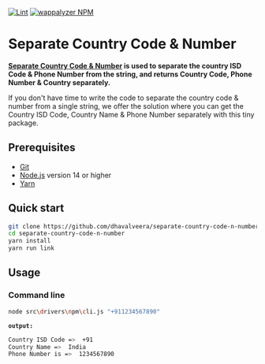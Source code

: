 [![Lint](https://img.shields.io/github/actions/workflow/status/dhavalveera/separate-country-code-n-number/lint.yml)](https://github.com/dhavalveera/separate-country-code-n-number/actions/workflows/lint.yml)
[![wappalyzer NPM](https://img.shields.io/badge/npm-Separate%20Country%20Code%20%26%20Number-brightgreen)](https://www.npmjs.com/package/@dhavalveera/separate-country-code-n-number)

# Separate Country Code & Number

<!--- replace the NPM URL to my Portfolio's URL -->

**[Separate Country Code & Number](https://www.npmjs.com/package/@dhavalveera/separate-country-code-n-number) is used to separate the country ISD Code & Phone Number from the string, and returns Country Code, Phone Number & Country separately.**

If you don't have time to write the code to separate the country code & number from a single string, we offer the solution where you can get the Country ISD Code, Country Name & Phone Number separately with this tiny package.

## Prerequisites

- [Git](https://git-scm.com)
- [Node.js](https://nodejs.org) version 14 or higher
- [Yarn](https://yarnpkg.com)

## Quick start

```sh
git clone https://github.com/dhavalveera/separate-country-code-n-number.git
cd separate-country-code-n-number
yarn install
yarn run link
```

## Usage

### Command line

```sh
node src\drivers\npm\cli.js "+911234567890"
```

**`output:`**

```sh
Country ISD Code =>  +91
Country Name =>  India
Phone Number is =>  1234567890
```
